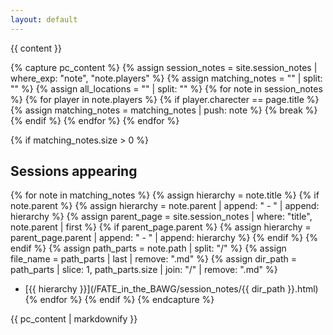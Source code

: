 ```yaml
---
layout: default
---
```


{{ content }}

{% capture pc_content %}
{% assign session_notes = site.session_notes | where_exp: "note", "note.players" %}
{% assign matching_notes = "" | split: "" %}
{% assign all_locations = "" | split: "" %}
{% for note in session_notes %}
  {% for player in note.players %}
    {% if player.charecter == page.title %}
      {% assign matching_notes = matching_notes | push: note %}
      {% break %}
    {% endif %}
  {% endfor %}
{% endfor %}

{% if matching_notes.size > 0 %}
## Sessions appearing
{% for note in matching_notes %}
{% assign hierarchy = note.title %}
{% if note.parent %}
  {% assign hierarchy = note.parent | append: " - " | append: hierarchy %}
  {% assign parent_page = site.session_notes | where: "title", note.parent | first %}
  {% if parent_page.parent %}
    {% assign hierarchy = parent_page.parent | append: " - " | append: hierarchy %}
  {% endif %}
{% endif %}
{% assign path_parts = note.path | split: "/" %}
{% assign file_name = path_parts | last | remove: ".md" %}
{% assign dir_path = path_parts | slice: 1, path_parts.size | join: "/" | remove: ".md" %}

- [{{ hierarchy }}](/FATE_in_the_BAWG/session_notes/{{ dir_path }}.html)
{% endfor %}
{% endif %}
{% endcapture %}

{{ pc_content | markdownify }} 